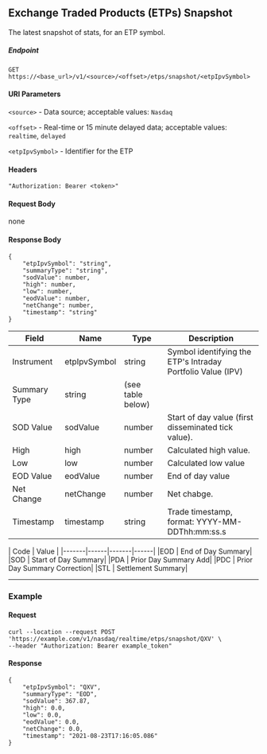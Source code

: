 ## Exchange Traded Products (ETPs) Snapshot

The latest snapshot of stats, for an ETP symbol.

##### Endpoint

`GET` `https://<base_url>/v1/<source>/<offset>/etps/snapshot/<etpIpvSymbol>`

#### URI Parameters

`<source>` - Data source; acceptable values: `Nasdaq`

`<offset>` - Real-time or 15 minute delayed data; acceptable values: `realtime`, `delayed`

`<etpIpvSymbol>` - Identifier for the ETP 

#### Headers

`"Authorization: Bearer <token>"`

#### Request Body

none

#### Response Body

```
{
    "etpIpvSymbol": "string",
    "summaryType": "string",
    "sodValue": number,
    "high": number,
    "low": number,
    "eodValue": number,
    "netChange": number,
    "timestamp": "string"
}
```

| Field | Name | Type | Description |
|-------|------|------|-------------|
|Instrument|etpIpvSymbol|string|Symbol identifying the ETP's Intraday Portfolio Value (IPV)|
|Summary Type|string|(see table below)|
|SOD Value|sodValue|number|Start of day value (first disseminated tick value).|
|High|high|number|Calculated high value.|
|Low|low|number|Calculated low value|
|EOD Value|eodValue|number|End of day value|
|Net Change|netChange|number|Net chabge.|
|Timestamp|timestamp|string|Trade timestamp, format: YYYY-MM-DDThh:mm:ss.s|

| Code | Value |
|-------|------|-------|------|
|EOD | End of Day Summary|
|SOD | Start of Day Summary|
|PDA | Prior Day Summary Add|
|PDC | Prior Day Summary Correction|
|STL | Settlement Summary|

---


### Example

#### Request

```
curl --location --request POST 'https://example.com/v1/nasdaq/realtime/etps/snapshot/QXV' \
--header "Authorization: Bearer example_token"
```

#### Response

```
{
    "etpIpvSymbol": "QXV",
    "summaryType": "EOD",
    "sodValue": 367.87,
    "high": 0.0,
    "low": 0.0,
    "eodValue": 0.0,
    "netChange": 0.0,
    "timestamp": "2021-08-23T17:16:05.086"
}
```
